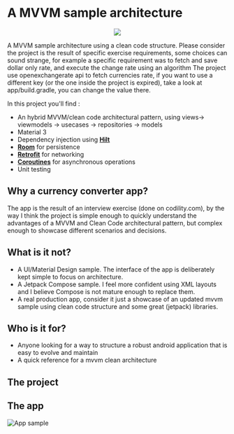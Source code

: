 # A MVVM sample architecture
<p align="center">
<img src="https://i.imgur.com/K0Xm7QU.png"/>
</p>

A MVVM sample architecture using a clean code structure. 
Please consider the project is the result of specific exercise requirements, some choices can sound strange, for example a specific requirement was to fetch and save dollar only rate, and execute the change rate using an algorithm
The project use openexchangerate api to fetch currencies rate, if you want to use a different key (or the one inside the project is expired), take a look at app/build.gradle, you can change the value there.

In this project you'll find :

* An hybrid MVVM/clean code architectural pattern, using views-> viewmodels -> usecases -> repositories -> models
* Material 3
* Dependency injection using **[Hilt](https://developer.android.com/training/dependency-injection/hilt-android)**
* **[Room](https://developer.android.com/training/data-storage/room)** for persistence
* **[Retrofit](https://square.github.io/retrofit/)** for networking
* **[Coroutines](https://kotlinlang.org/docs/coroutines-overview.html)** for asynchronous operations
* Unit testing

## Why a currency converter app?

The app is the result of an interview exercise (done on codility.com), by the way I think the project is simple enough to quickly understand the advantages of a MVVM and Clean Code architectural pattern, but complex enough to showcase different scenarios and decisions.

## What is it not?

*   A UI/Material Design sample. The interface of the app is deliberately kept simple to focus on architecture.
*   A Jetpack Compose sample. I feel more confident using XML layouts and I believe Compose is not mature enough to replace them.
*   A real production app, consider it just a showcase of an updated mvvm sample using clean code structure and some great (jetpack) libraries.

## Who is it for?

*   Anyone looking for a way to structure a robust android application that is easy to evolve and maintain
*   A quick reference for a mvvm clean architecture

## The project

## The app 
![App sample](https://nicolacaferra.dev/assets/images/2022/app_in_action.gif)
